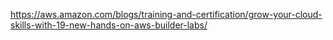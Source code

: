 https://aws.amazon.com/blogs/training-and-certification/grow-your-cloud-skills-with-19-new-hands-on-aws-builder-labs/